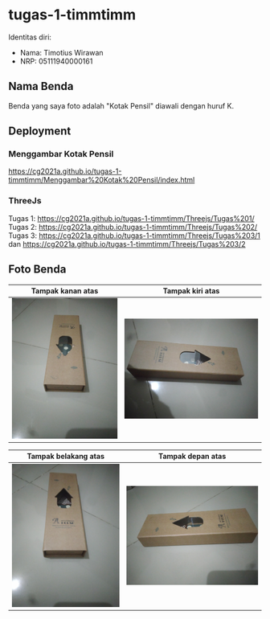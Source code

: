 # tugas-1-timmtimm

Identitas diri:
- Nama: Timotius Wirawan
- NRP: 05111940000161

## Nama Benda
Benda yang saya foto adalah "Kotak Pensil" diawali dengan huruf K.

## Deployment
### Menggambar Kotak Pensil
https://cg2021a.github.io/tugas-1-timmtimm/Menggambar%20Kotak%20Pensil/index.html
### ThreeJs
Tugas 1: https://cg2021a.github.io/tugas-1-timmtimm/Threejs/Tugas%201/
Tugas 2: https://cg2021a.github.io/tugas-1-timmtimm/Threejs/Tugas%202/
Tugas 3: https://cg2021a.github.io/tugas-1-timmtimm/Threejs/Tugas%203/1 dan https://cg2021a.github.io/tugas-1-timmtimm/Threejs/Tugas%203/2

## Foto Benda
|Tampak kanan atas|Tampak kiri atas|
| :-:                 |            :-:     |
|![Depan atas](images/depan_atas.png)|![Kanan atas](images/kanan_atas.png)|

|Tampak belakang atas|Tampak depan atas|
| :-:                 |            :-:     |
|![Belakang atas](images/belakang_atas.png)|![Kiri atas](images/kiri_atas.png)|
